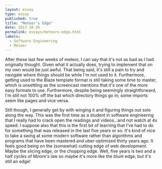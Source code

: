 ```yaml
---
layout: essay
type: essay
published: true
title: "Meteor's Edge"
date: 2017-10-26
permalink: essays/meteors-edge.html
labels:
  - Software Engineering
  - Meteor
---
```


After these last few weeks of meteor, I can say that it's not as bad as I had originally thought. Given what it actually does, trying to implement that on my own would be just awful. That being said, it's still a pain to try and navigate where things should be while I'm not used to it. Furthermore, getting used to the Blaze template format is still taking some time to master, which is unsettling as the screencast mentions that it's one of the more easy formats to use. Furthermore, despite being seemingly straightforward, I'm still not 100% off the bat which directory things go in; some imports seem like pages and vice versa.

Still though, I generally get by with winging it and figuring things out solo along the way. This was the first time as a student in software engineering that I really had to crack open the readings and videos...and not watch at 4x speed. I suppose also that this is the first bit of learning that I've had to do for something that was released in the last five years or so. It's kind of nice to take a swing at some modern software rather than algorithms and programs that have been mastered and uber-optimized thirty years ago. It feels good being on the (somewhat) cutting edge of web development. Maybe the slicing edge, or the chopping edge. Well, five years is two and a half cycles of Moore's law so maybe it's more like the blunt edge, but it's still an edge!
